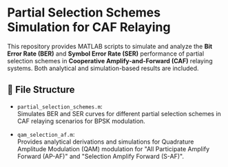 # Partial Selection Schemes Simulation for CAF Relaying

This repository provides MATLAB scripts to simulate and analyze the **Bit Error Rate (BER)** and **Symbol Error Rate (SER)** performance of partial selection schemes in **Cooperative Amplify-and-Forward (CAF)** relaying systems. Both analytical and simulation-based results are included.

## 📁 File Structure

- `partial_selection_schemes.m`:  
  Simulates BER and SER curves for different partial selection schemes in CAF relaying scenarios for BPSK modulation.

- `qam_selection_af.m`:  
  Provides analytical derivations and simulations for Quadrature Amplitude Modulation (QAM) modulation for "All Participate Amplify Forward (AP-AF)" and "Selection Amplify Forward (S-AF)".
